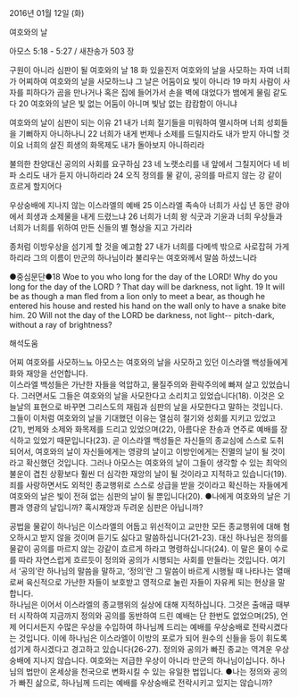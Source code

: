 2016년 01월 12일 (화)

여호와의 날



아모스 5:18 - 5:27 / 새찬송가 503 장


구원이 아니라 심판이 될 여호와의 날
18 화 있을진저 여호와의 날을 사모하는 자여 너희가 어찌하여 여호와의 날을 사모하느냐 그 날은 어둠이요 빛이 아니라 19 마치 사람이 사자를 피하다가 곰을 만나거나 혹은 집에 들어가서 손을 벽에 대었다가 뱀에게 물림 같도다 20 여호와의 날은 빛 없는 어둠이 아니며 빛남 없는 캄캄함이 아니냐

여호와의 날이 심판이 되는 이유
21 내가 너희 절기들을 미워하여 멸시하며 너희 성회들을 기뻐하지 아니하나니 22 너희가 내게 번제나 소제를 드릴지라도 내가 받지 아니할 것이요 너희의 살진 희생의 화목제도 내가 돌아보지 아니하리라

불의한 찬양대신 공의의 사회를 요구하심
23 네 노랫소리를 내 앞에서 그칠지어다 네 비파 소리도 내가 듣지 아니하리라 24 오직 정의를 물 같이, 공의를 마르지 않는 강 같이 흐르게 할지어다

우상숭배에 지나지 않는 이스라엘의 예배
25 이스라엘 족속아 너희가 사십 년 동안 광야에서 희생과 소제물을 내게 드렸느냐 26 너희가 너희 왕 식굿과 기윤과 너희 우상들과 너희가 너희를 위하여 만든 신들의 별 형상을 지고 가리라

종처럼 이방우상을 섬기게 할 것을 예고함
27 내가 너희를 다메섹 밖으로 사로잡혀 가게 하리라 그의 이름이 만군의 하나님이라 불리우는 여호와께서 말씀 하셨느니라

●중심문단●18 Woe to you who long for the day of the LORD! Why do you long for the day of the LORD ? That day will be darkness, not light. 19 It will be as though a man fled from a lion only to meet a bear, as though he entered his house and rested his hand on the wall only to have a snake bite him. 20 Will not the day of the LORD be darkness, not light-- pitch-dark, without a ray of brightness?

해석도움





어찌 여호와를 사모하느뇨
아모스는 여호와의 날을 사모하고 있던 이스라엘 백성들에게 화와 재앙을 선언합니다.  
이스라엘 백성들은 가난한 자들을 억압하고, 물질주의와 환락주의에 빠져 살고 있었습니다. 그러면서도 그들은 여호와의 날을 사모한다고 소리치고 있었습니다(18). 이것은 오늘날의 표현으로 바꾸면 그리스도의 재림과 심판의 날을 사모한다고 말하는 것입니다. 그들이 이처럼 여호와의 날을 기대했던 이유는 열심히 절기와 성회를 지키고 있었고(21), 번제와 소제와 화목제를 드리고 있었으며(22), 아름다운 찬송과 연주로 예배를 장식하고 있었기 때문입니다(23). 곧 이스라엘 백성들은 자신들의 종교심에 스스로 도취되어서, 여호와의 날이 자신들에게는 영광의 날이고 이방인에게는 진멸의 날이 될 것이라고 확신했던 것입니다. 그러나 아모스는 여호와의 날이 그들이 생각할 수 있는 최악의 불운이 겹친 상황보다 훨씬 더 심각한 재앙의 날이 될 것이라고 지적하고 있습니다(19). 죄를 사랑하면서도 외적인 종교행위로 스스로 상급을 받을 것이라고 확신하는 자들에게 여호와의 날은 빛이 전혀 없는 심판의 날이 될 뿐입니다(20). 
●나에게 여호와의 날은 기쁨과 영광의 날입니까? 혹시재앙과 두려운 심판은 아닙니까? 

공법을 물같이 
하나님은 이스라엘의 어둡고 위선적이고 교만한 모든 종교행위에 대해 혐오하시고 받지 않을 것이며 듣기도 싫다고 말씀하십니다(21-23). 대신 하나님은 정의를 물같이 공의를 마르지 않는 강같이 흐르게 하라고 명령하십니다(24). 이 말은 물이 수로를 따라 자연스럽게 흐르듯이 정의와 공의가 시행되는 사회를 만들라는 것입니다. 여기서 ‘공의’란 하나님의 말씀을 말하고, ‘정의’란 그 말씀이 바르게 시행될 때 나타나는 열매로써 육신적으로 가난한 자들이 보호받고 영적으로 눌린 자들이 자유케 되는 현상을 말합니다.  
하나님은 이어서 이스라엘의 종교행위의 실상에 대해 지적하십니다. 그것은 출애굽 때부터 시작하여 지금까지 정의와 공의를 동반하여 드린 예배는 단 한번도 없었으며(25), 언제 어디서든지 수많은 우상을 수입하여 하나님께 드리는 예배를 우상숭배로 전락시켰다는 것입니다. 이에 하나님은 이스라엘이 이방의 포로가 되어 원수의 신들을 등이 휘도록 섬기게 하시겠다고 경고하고 있습니다(26-27). 정의와 공의가 빠진 종교는 역겨운 우상숭배에 지나지 않습니다. 여호와는 저급한 우상이 아니라 만군의 하나님이십니다. 하나님의 법만이 온세상을 천국으로 변화시킬 수 있는 유일한 법입니다. 
●나는 정의와 공의가 빠진 삶으로, 하나님께 드리는 예배를 우상숭배로 전락시키고 있지는 않습니까?
